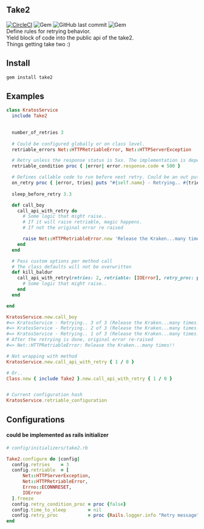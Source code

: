 ## Take2
[![CircleCI](https://circleci.com/gh/restaurant-cheetah/take2/tree/master.svg?style=shield)](https://circleci.com/gh/restaurant-cheetah/take2/tree/master)
![Gem](https://img.shields.io/gem/dt/take2.svg)
![GitHub last commit](https://img.shields.io/github/last-commit/restaurant-cheetah/take2.svg)
![Gem](https://img.shields.io/gem/v/take2.svg)  
Define rules for retrying behavior.  
Yield block of code into the public api of the take2.  
Things getting take two :)

## Install

```ruby
gem install take2
```
## Examples

```ruby
class KratosService
  include Take2

  
  number_of_retries 3
  
  # Could be configured globally or on class level.
  retriable_errors Net::HTTPRetriableError, Net::HTTPServerException

  # Retry unless the response status is 5xx. The implementation is dependent of the http lib in use.
  retriable_condition proc { |error| error.response.code < 500 }

  # Defines callable code to run before next retry. Could be an out put to some logger.
  on_retry proc { |error, tries| puts "#{self.name} - Retrying.. #{tries} of #{self.retriable_configuration[:retries]} (#{error})" }
       
  sleep_before_retry 3.3

  def call_boy
    call_api_with_retry do
      # Some logic that might raise..
      # If it will raise retriable, magic happens.
      # If not the original error re raised

      raise Net::HTTPRetriableError.new 'Release the Kraken...many times!!', nil
    end
  end

  # Pass custom options per method call
  # The class defaults will not be overwritten
  def kill_baldur
    call_api_with_retry(retries: 2, retriable: [IOError], retry_proc: proc {}, retry_condition_proc: proc {}, time_to_sleep: 1.11) do
      # Some logic that might raise..
    end
  end

end  

KratosService.new.call_boy
#=> KratosService - Retrying.. 3 of 3 (Release the Kraken...many times!!)
#=> KratosService - Retrying.. 2 of 3 (Release the Kraken...many times!!)
#=> KratosService - Retrying.. 1 of 3 (Release the Kraken...many times!!)
# After the retrying is done, original error re-raised  
#=> Net::HTTPRetriableError: Release the Kraken...many times!!

# Not wrapping with method
KratosService.new.call_api_with_retry { 1 / 0 }

# Or..
Class.new { include Take2 }.new.call_api_with_retry { 1 / 0 }


# Current configuration hash
KratosService.retriable_configuration

```

## Configurations
#### could be implemented as rails initializer

```ruby
# config/initializers/take2.rb

Take2.configure do |config|
  config.retries    = 3
  config.retriable  = [      
      Net::HTTPServerException,
      Net::HTTPRetriableError,      
      Errno::ECONNRESET,
      IOError
  ].freeze
  config.retry_condition_proc = proc {false}
  config.time_to_sleep        = nil
  config.retry_proc           = proc {Rails.logger.info "Retry message"}
end
```